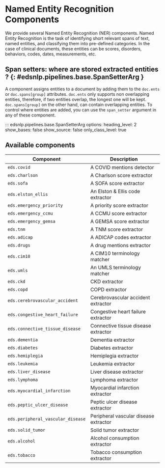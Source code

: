 # Named Entity Recognition Components

We provide several Named Entity Recognition (NER) components.
Named Entity Recognition is the task of identifying short relevant spans of text, named entities, and classifying them into pre-defined categories.
In the case of clinical documents, these entities can be scores, disorders, behaviors, codes, dates, measurements, etc.

## Span setters: where are stored extracted entities ? {: #edsnlp.pipelines.base.SpanSetterArg }

A component assigns entities to a document by adding them to the `doc.ents` or `doc.spans[group]` attributes. `doc.ents` only supports non overlapping
entities, therefore, if two entities overlap, the longest one will be kept. `doc.spans[group]` on the other hand, can contain overlapping entities.
To control where entities are added, you can use the `span_setter` argument in any of these component.

::: edsnlp.pipelines.base.SpanSetterArg
    options:
        heading_level: 2
        show_bases: false
        show_source: false
        only_class_level: true

## Available components

<!-- --8<-- [start:components] -->

| Component                         | Description                           |
|-----------------------------------|---------------------------------------|
| `eds.covid`                       | A COVID mentions detector             |
| `eds.charlson`                    | A Charlson score extractor            |
| `eds.sofa`                        | A SOFA score extractor                |
| `eds.elston_ellis`                | An Elston & Ellis code extractor      |
| `eds.emergency_priority`          | A priority score extractor            |
| `eds.emergency_ccmu`              | A CCMU score extractor                |
| `eds.emergency_gemsa`             | A GEMSA score extractor               |
| `eds.tnm`                         | A TNM score extractor                 |
| `eds.adicap`                      | A ADICAP codes extractor              |
| `eds.drugs`                       | A drug mentions extractor             |
| `eds.cim10`                       | A CIM10 terminology matcher           |
| `eds.umls`                        | An UMLS terminology matcher           |
| `eds.ckd`                         | CKD extractor                         |
| `eds.copd`                        | COPD extractor                        |
| `eds.cerebrovascular_accident`    | Cerebrovascular accident extractor    |
| `eds.congestive_heart_failure`    | Congestive heart failure extractor    |
| `eds.connective_tissue_disease`   | Connective tissue disease extractor   |
| `eds.dementia`                    | Dementia extractor                    |
| `eds.diabetes`                    | Diabetes extractor                    |
| `eds.hemiplegia`                  | Hemiplegia extractor                  |
| `eds.leukemia`                    | Leukemia extractor                    |
| `eds.liver_disease`               | Liver disease extractor               |
| `eds.lymphoma`                    | Lymphoma extractor                    |
| `eds.myocardial_infarction`       | Myocardial infarction extractor       |
| `eds.peptic_ulcer_disease`        | Peptic ulcer disease extractor        |
| `eds.peripheral_vascular_disease` | Peripheral vascular disease extractor |
| `eds.solid_tumor`                 | Solid tumor extractor                 |
| `eds.alcohol`                     | Alcohol consumption extractor         |
| `eds.tobacco`                     | Tobacco consumption extractor         |

<!-- --8<-- [end:components] -->
